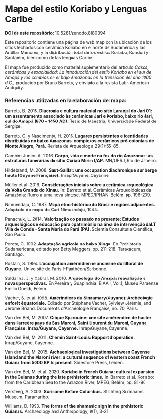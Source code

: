 # Mapa del estilo Koriabo y Lenguas Caribe

**DOI de este repositório:** 10.5281/zenodo.8180394

Este repositorio contiene una página de web map con la ubicación de los sitios fechados con cerámica Koriabo en el norte de Sudamérica y las Antillas Menores, y la distribución total de los estilos Koriabo, Konduri y Santarém, bien como de las lenguas Caribe.

El mapa fue producido como material suplementario del artículo *Casas, cerámicas y espacialidad: La introducción del estilo Koriabo en el sur de Amapá y los cambios en el bajo Amazonas en la transición del año 1000 d.C.*, producido por Bruno Barreto, y enviado a la revista Latin American Antiquity.


### **Referencias utilizadas en la elaboración del mapa:**

Barreto, B. 2015. **Diacronia e cultura material no sítio Laranjal do Jari 01: um assentamento associado às cerâmicas Jari e Koriabo, baixo rio Jari, sul do Amapá (670 - 1450 AD).** Tesis de Maestria, Universidade Federal de Sergipe.

Barreto, C. y Nascimento, H. 2016. **Lugares persistentes e identidades distribuídas no baixo Amazonas: complexos cerâmicos pré-coloniais de Monte Alegre, Pará.** Revista de Arqueologia 29(1):55–85.

Gambim Junior, A. 2016. **Corpo, vida e morte na foz do rio Amazonas: as estruturas funerárias do sítio Curiaú Mirim I/AP.** MN/UFRJ, Rio de Janeiro.

Hildebrand, M. 2008. **Saut-Saillat: une occupation diachronique sur berge haute (Guyane Française).** Inrap/Guyane, Cayenne.

Müller et al. 2016. **Considerações iniciais sobre a cerâmica arqueológica da Volta Grande do Xingu.** In: Barreto et al. Cerâmicas Arqueológicas da Amazônia: Rumo a uma nova síntese. MPEG/IPHAN, Belém. pp. 196-209.

Nimuendaju, C. 1987. **Mapa etno-histórico do Brasil e regiões adjacentes.** Adaptado do mapa de Curt Nimuendaju, 1944.

Panachuk, L. 2014. **Valorização do passado no presente: Estudos arqueológicos e educação para opatrimônio na área de intervenção daLT Vila do Conde - Santa Maria do Pará (PA).** Scientia Consulturia Científica, São Paulo.

Perota, C. 1992. **Adaptação agrícola no baixo Xingu.** En Prehistoria Sudamericana, editado por Betty Meggers, pp. 211–218. Taraxacum, Santiago.

Rostain, S. 1994. **L’occupation amérindienne ancienne du littoral de Guyane.** Université de Paris I-Panthéon/Sorbonne.

Saldanha, J. y Cabral, M. 2010. **Arqueologia do Amapá: reavaliação e novas perspectivas.** En Pereira y Guapindaia. EIAA I, Vol.1, Museu Paraense Emílio Goeldi, Belém.

Vacher, S. et al. 1998. **Amérindiens du Sinnamary(Guyane): Archéologie enforêt équatoriale.** Editado por Stéphane Vacher, Sylview Jérémie, and Jérôme Briand. Documents d'Archéologie Française, no. 70, Paris.

Van den Bel, M. 2007. **Crique Sparouine: une site amérendien de hauter dans l’arreère pays du Bas Maroni, Saint Liourent du Maroni, Guyane Française. Inrap/Guyane, Cayenne.** Inrap/Guyane, Cayenne.

Van den Bel, M. 2011. **Chemin Saint-Louis: Rapport d’operation.** Inrap/Guyane, Cayenne.

Van den Bel, M. 2015. **Archaeological investigations between Cayenne Island and the Maroni river: a cultural sequence of western coast French Guiana from 5000 BP to present.** Sidestone Press, Leiden.

Van den Bel, M. et al. 2020. **Koriabo in French Guiana: cultural expansion in the Guianas during the late prehistoric times.** In: Barreto et al. Koriabo: from the Caribbean Sea to the Amazon River, MPEG, Belém, pp. 81-96

Versteeg, A. 2003. **Suriname Before Columbus.** Stichting Surinaams Museum, Paramaribo.

Williams, D. 1993. **The forms of the shamanic sign in the prehistoric Guianas.** Archaeology and Anthropology, 9(1), 3-21.

